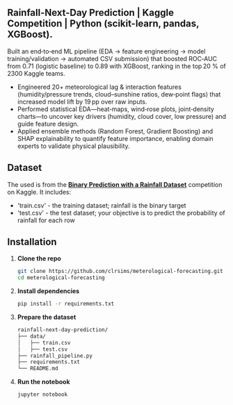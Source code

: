 ## Rainfall-Next-Day Prediction | Kaggle Competition |  Python (scikit-learn, pandas, XGBoost).

Built an end‑to‑end ML pipeline (EDA → feature engineering → model training/validation → automated CSV submission) that boosted ROC‑AUC from 0.71 (logistic baseline) to 0.89 with XGBoost, ranking in the top 20 % of 2300 Kaggle teams.
- Engineered 20+ meteorological lag & interaction features (humidity/pressure trends, cloud–sunshine ratios, dew‑point flags) that increased model lift by 19 pp over raw inputs.
- Performed statistical EDA—heat‑maps, wind‑rose plots, joint‑density charts—to uncover key drivers (humidity, cloud cover, low pressure) and guide feature design.
- Applied ensemble methods (Random Forest, Gradient Boosting) and SHAP explainability to quantify feature importance, enabling domain experts to validate physical plausibility.

## Dataset

The used is from the **[Binary Prediction with a Rainfall Dataset](https://www.kaggle.com/competitions/playground-series-s5e3/data)** competition on Kaggle. It includes:
- 'train.csv' - the training dataset; rainfall is the binary target
- 'test.csv' - the test dataset; your objective is to predict the probability of rainfall for each row

## Installation

1. **Clone the repo**
 
    ```bash
    git clone https://github.com/clrsims/meterological-forecasting.git
    cd meterological-forecasting

2. **Install dependencies**
     ```bash
     pip install -r requirements.txt

3. **Prepare the dataset**
     ```bash
    rainfall-next-day-prediction/
    ├── data/
    │   ├── train.csv
    │   ├── test.csv
    ├── rainfall_pipeline.py
    ├── requirements.txt
    └── README.md

4. **Run the notebook**
     ```bash
     jupyter notebook
